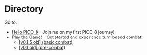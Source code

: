 # Directory

Go to:
- [Hello PICO-8](./hellopico8.md) - Join me on my first PICO-8 journey!
- [Play the Game!](./game/ac_v_0_2.html) - Get started and experience turn-based combat!
   - [[v0.1.5 old] (basic combat)](./game/apocalypse_couriers.html)
   - [[v0.1 old] (pre-combat)](./game/apocalypse_couriers.html)